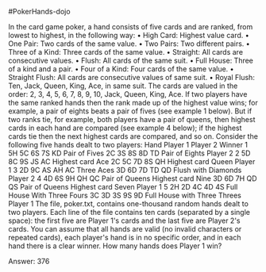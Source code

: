 #PokerHands-dojo

In the card game poker, a hand consists of five cards and are ranked, from lowest to highest, in the following way:
•   High Card: Highest value card.
•   One Pair: Two cards of the same value.
•   Two Pairs: Two different pairs.
•   Three of a Kind: Three cards of the same value.
•   Straight: All cards are consecutive values.
•   Flush: All cards of the same suit.
•   Full House: Three of a kind and a pair.
•   Four of a Kind: Four cards of the same value.
•   Straight Flush: All cards are consecutive values of same suit.
•   Royal Flush: Ten, Jack, Queen, King, Ace, in same suit.
The cards are valued in the order:
2, 3, 4, 5, 6, 7, 8, 9, 10, Jack, Queen, King, Ace.
If two players have the same ranked hands then the rank made up of the highest value wins; for example, a pair of eights beats a pair of fives (see example 1 below). But if two ranks tie, for example, both players have a pair of queens, then highest cards in each hand are compared (see example 4 below); if the highest cards tie then the next highest cards are compared, and so on.
Consider the following five hands dealt to two players:
Hand        Player 1        Player 2        Winner
1       5H 5C 6S 7S KD
Pair of Fives       2C 3S 8S 8D TD
Pair of Eights      Player 2
2       5D 8C 9S JS AC
Highest card Ace        2C 5C 7D 8S QH
Highest card Queen      Player 1
3       2D 9C AS AH AC
Three Aces      3D 6D 7D TD QD
Flush with Diamonds     Player 2
4       4D 6S 9H QH QC
Pair of Queens
Highest card Nine       3D 6D 7H QD QS
Pair of Queens
Highest card Seven      Player 1
5       2H 2D 4C 4D 4S
Full House
With Three Fours        3C 3D 3S 9S 9D
Full House
with Three Threes       Player 1
The file, poker.txt, contains one-thousand random hands dealt to two players. Each line of the file contains ten cards (separated by a single space): the first five are Player 1's cards and the last five are Player 2's cards. You can assume that all hands are valid (no invalid characters or repeated cards), each player's hand is in no specific order, and in each hand there is a clear winner.
How many hands does Player 1 win?

Answer: 376


